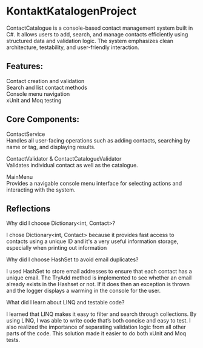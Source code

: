 # KontaktKatalogenProject
  
ContactCatalogue is a console-based contact management system built in C#. It allows users to add, search, and manage contacts efficiently using structured data and validation logic. The system emphasizes clean architecture, testability, and user-friendly interaction.  
  
## Features:  
  
Contact creation and validation  
Search and list contact methods  
Console menu navigation  
xUnit and Moq testing  
  
## Core Components:  
  
ContactService    
Handles all user-facing operations such as adding contacts, searching by name or tag, and displaying results.  
  
ContactValidator & ContactCatalogueValidator  
Validates individual contact as well as the catalogue.   
  
MainMenu  
Provides a navigable console menu interface for selecting actions and interacting with the system.  
  
## Reflections  

Why did I choose Dictionary<int, Contact>?  
  
I chose Dictionary<int, Contact> because it provides fast access to contacts using a unique ID and it's a very useful information storage, especially when printing out information  

Why did I choose HashSet<string> to avoid email duplicates?  
  
I used HashSet<string> to store email addresses to ensure that each contact has a unique email. The TryAdd method is implemented to see whether an email already exists in the Hashset or not. If it does then an exception is thrown and the logger displays a warming in the console for the user. 

What did I learn about LINQ and testable code?  
  
I learned that LINQ makes it easy to filter and search through collections. By using LINQ, I was able to write code that’s both concise and easy to test. I also realized the importance of separating validation logic from all other parts of the code. This solution made it easier to do both xUnit and Moq tests. 
